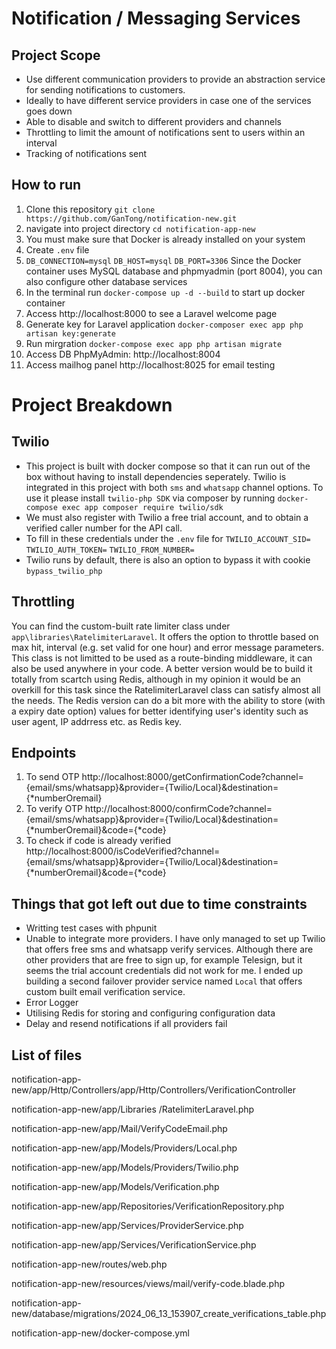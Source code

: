 # Notification / Messaging Services

## Project Scope
- Use different communication providers to provide an abstraction service for sending notifications to customers. 
- Ideally to have different service providers in case one of the services goes down
- Able to disable and switch to different providers and channels
- Throttling to limit the amount of notifications sent to users within an interval
- Tracking of notifications sent
## How to run 
1. Clone this repository 
`git clone https://github.com/GanTong/notification-new.git`
2. navigate into project directory 
`cd notification-app-new`
3. You must make sure that Docker is already installed on your system
4. Create `.env` file
5. `DB_CONNECTION=mysql`
    `DB_HOST=mysql`
    `DB_PORT=3306`
Since the Docker container uses MySQL database and phpmyadmin (port 8004), you can also configure other database services 
6. In the terminal run `docker-compose up -d --build` to start up docker container
7. Access http://localhost:8000 to see a Laravel welcome page
8. Generate key for Laravel application `docker-composer exec app php artisan key:generate`
9. Run mirgration `docker-compose exec app php artisan migrate`
10. Access DB PhpMyAdmin: http://localhost:8004
11. Access mailhog panel http://localhost:8025 for email testing

# Project Breakdown

## Twilio
- This project is built with docker compose so that it can run out of the box without having to install dependencies seperately. Twilio is integrated in this project with both `sms` and `whatsapp` channel options. To use it please install `twilio-php SDK` via composer by running `docker-compose exec app composer require twilio/sdk`
- We must also register with Twilio a free trial account, and to obtain a verified caller number for the API call. 
- To fill in these credentials under the `.env` file for `TWILIO_ACCOUNT_SID=`
  `TWILIO_AUTH_TOKEN=`
  `TWILIO_FROM_NUMBER=`  
- Twilio runs by default, there is also an option to bypass it with cookie `bypass_twilio_php`

## Throttling
You can find the custom-built rate limiter class under `app\libraries\RatelimiterLaravel`. It offers the option to throttle based on max hit, interval (e.g. set valid for one hour) and error message parameters. This class is not limitted to be used as a route-binding middleware, it can also be used anywhere in your code. A better version would be to build it totally from scartch using Redis, although in my opinion it would be an overkill for this task since the RatelimiterLaravel class can satisfy almost all the needs. The Redis version can do a bit more with the ability to store (with a expiry date option) values for better identifying user's identity such as user agent, IP addrress etc. as Redis key.

## Endpoints 
1. To send OTP http://localhost:8000/getConfirmationCode?channel={email/sms/whatsapp}&provider={Twilio/Local}&destination={*numberOremail}
2. To verify OTP http://localhost:8000/confirmCode?channel={email/sms/whatsapp}&provider={Twilio/Local}&destination={*numberOremail}&code={*code}
3. To check if code is already verified http://localhost:8000/isCodeVerified?channel={email/sms/whatsapp}&provider={Twilio/Local}&destination={*numberOremail}&code={*code} 

## Things that got left out due to time constraints
- Writting test cases with phpunit
- Unable to integrate more providers. I have only managed to set up Twilio that offers free sms and whatsapp verify services. Although there are other providers that are free to sign up, for example Telesign, but it seems the trial account credentials did not work for me. I ended up building a second failover provider service named `Local` that offers custom built email verification service. 
- Error Logger 
- Utilising Redis for storing and configuring configuration data
- Delay and resend notifications if all providers fail

## List of files
notification-app-new/app/Http/Controllers/app/Http/Controllers/VerificationController 

notification-app-new/app/Libraries /RatelimiterLaravel.php

notification-app-new/app/Mail/VerifyCodeEmail.php

notification-app-new/app/Models/Providers/Local.php

notification-app-new/app/Models/Providers/Twilio.php

notification-app-new/app/Models/Verification.php

notification-app-new/app/Repositories/VerificationRepository.php

notification-app-new/app/Services/ProviderService.php

notification-app-new/app/Services/VerificationService.php

notification-app-new/routes/web.php

notification-app-new/resources/views/mail/verify-code.blade.php

notification-app-new/database/migrations/2024_06_13_153907_create_verifications_table.php

notification-app-new/docker-compose.yml


